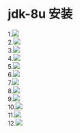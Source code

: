 jdk-8u 安装
===
1.![](TortoiseSVN\15.png)<br>
2.![](TortoiseSVN\16.png)<br>
3.![](TortoiseSVN\17.png)<br>
4.![](TortoiseSVN\18.png)<br>
5.![](TortoiseSVN\19.png)<br>
6.![](TortoiseSVN\20.png)<br>
7.![](TortoiseSVN\21.png)<br>
8.![](TortoiseSVN\22.png)<br>
9.![](TortoiseSVN\23.png)<br>
10.![](TortoiseSVN\29.png)<br>
11.![](TortoiseSVN\24.png)<br>
12.![](TortoiseSVN\36.png)<br>